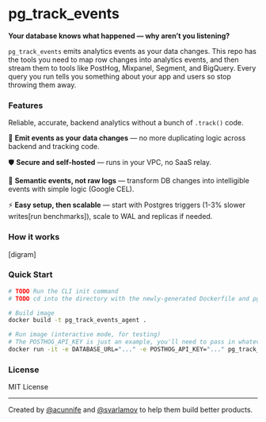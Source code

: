 # pg_track_events

**Your database knows what happened — why aren’t you listening?**

`pg_track_events` emits analytics events as your data changes. This repo has the tools you need to map row changes into analytics events, and then stream them to tools like PostHog, Mixpanel, Segment, and BigQuery. Every query you run tells you something about your app and users so stop throwing them away.

### Features

Reliable, accurate, backend analytics without a bunch of `.track()` code.

🔄 **Emit events as your data changes** — no more duplicating logic across backend and tracking code.

🛡️ **Secure and self-hosted** — runs in your VPC, no SaaS relay.

🧠 **Semantic events, not raw logs** — transform DB changes into intelligible events with simple logic (Google CEL).

⚡️ **Easy setup, then scalable** — start with Postgres triggers (1-3% slower writes[run benchmarks]), scale to WAL and replicas if needed.

### How it works

[digram]

### Quick Start

```bash
# TODO Run the CLI init command
# TODO cd into the directory with the newly-generated Dockerfile and pg_track_events.config.yaml

# Build image
docker build -t pg_track_events_agent .

# Run image (interactive mode, for testing)
# The POSTHOG_API_KEY is just an example, you'll need to pass in whatever env vars you're referencing from your pg_track_events.config.yaml file
docker run -it -e DATABASE_URL="..." -e POSTHOG_API_KEY="..." pg_track_events_agent
```

### License

MIT License

---

Created by [@acunnife](https://github.com/acunniffe) and [@svarlamov](https://github.com/svarlamov) to help them build better products.
